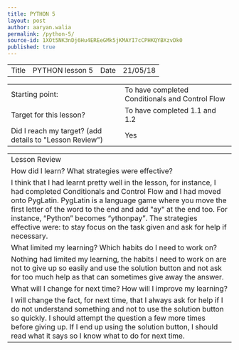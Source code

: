 ```yaml
---
title: PYTHON 5
layout: post
author: aaryan.walia
permalink: /python-5/
source-id: 1XOt5NK3nDj6Hu4EREeGMk5jKMAYI7cCPHKQYBXzvDk0
published: true
---
```

<table>
  <tr>
    <td>Title</td>
    <td>PYTHON lesson 5</td>
    <td>Date</td>
    <td>21/05/18</td>
  </tr>
</table>


<table>
  <tr>
    <td>Starting point:</td>
    <td>To have completed Conditionals and Control Flow</td>
  </tr>
  <tr>
    <td>Target for this lesson?</td>
    <td>To have completed 1.1 and 1.2</td>
  </tr>
  <tr>
    <td>Did I reach my target? 
(add details to "Lesson Review")</td>
    <td> Yes </td>
  </tr>
</table>


<table>
  <tr>
    <td>Lesson Review</td>
  </tr>
  <tr>
    <td>How did I learn? What strategies were effective? </td>
  </tr>
  <tr>
    <td>I think that I had learnt pretty well in the lesson, for instance, I had completed Conditionals and Control Flow and I had moved onto PygLatin. PygLatin is a language game where you move the first letter of the word to the end and add "ay" at the end too. For instance, “Python” becomes “ythonpay”. The strategies effective were: to stay focus on the task given and ask for help if necessary.</td>
  </tr>
  <tr>
    <td>What limited my learning? Which habits do I need to work on? </td>
  </tr>
  <tr>
    <td>Nothing had limited my learning, the habits I need to work on are not to give up so easily and use the solution button and not ask for too much help as that can sometimes give away the answer.</td>
  </tr>
  <tr>
    <td>What will I change for next time? How will I improve my learning?</td>
  </tr>
  <tr>
    <td>I will change the fact, for next time, that I always ask for help if I do not understand something and not to use the solution button so quickly. I should attempt the question a few more times before giving up. If I end up using the solution button, I should read what it says so I know what to do for next time.</td>
  </tr>
</table>


